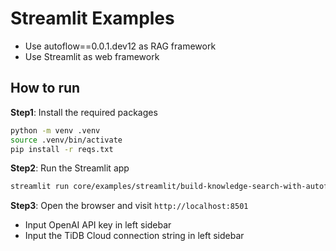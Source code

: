 # Streamlit Examples

* Use autoflow==0.0.1.dev12 as RAG framework
* Use Streamlit as web framework


## How to run

**Step1**: Install the required packages

```bash
python -m venv .venv
source .venv/bin/activate
pip install -r reqs.txt
```

**Step2**: Run the Streamlit app

```bash
streamlit run core/examples/streamlit/build-knowledge-search-with-autoflow-and-streamlit.py
```

**Step3**: Open the browser and visit `http://localhost:8501`

* Input OpenAI API key in left sidebar
* Input the TiDB Cloud connection string in left sidebar